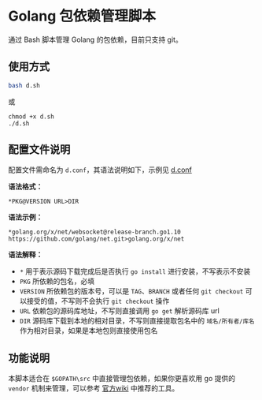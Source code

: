 # Golang 包依赖管理脚本

通过 Bash 脚本管理 Golang 的包依赖，目前只支持 git。

## 使用方式

```sh
bash d.sh
```

或

```
chmod +x d.sh
./d.sh
```

## 配置文件说明

配置文件需命名为 `d.conf`，其语法说明如下，示例见 [d.conf](d.conf)

**语法格式：**
```
*PKG@VERSION URL>DIR
```

**语法示例：**
```
*golang.org/x/net/websocket@release-branch.go1.10 https://github.com/golang/net.git>golang.org/x/net
```

**语法解释：**
- `*` 用于表示源码下载完成后是否执行 `go install` 进行安装，不写表示不安装
- `PKG` 所依赖的包名，必填
- `VERSION` 所依赖包的版本号，可以是 `TAG`、`BRANCH` 或者任何 `git checkout` 可以接受的值，不写则不会执行 `git checkout` 操作
- `URL` 依赖包的源码库地址，不写则直接调用 `go get` 解析源码库 url
- `DIR` 源码库下载到本地的相对目录，不写则直接提取包名中的 `域名/所有者/库名` 作为相对目录，如果是本地包则直接使用包名

## 功能说明

本脚本适合在 `$GOPATH\src` 中直接管理包依赖，如果你更喜欢用 go 提供的 `vendor` 机制来管理，可以参考 [官方wiki](https://github.com/golang/go/wiki/PackageManagementTools) 中推荐的工具。

